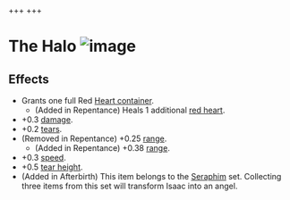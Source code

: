 +++
+++

 # The Halo ![image](/image/The_Halo.png) 

Effects
---------


* Grants one full Red [Heart container](/wiki/Red_Heart_container "Red Heart container").
	+ (Added in Repentance) Heals 1 additional [red heart](/wiki/Health#Red_Heart_Containers "Health").
* +0.3 [damage](/wiki/Damage "Damage").
* +0.2 [tears](/wiki/Tears "Tears").
* (Removed in Repentance) +0.25 [range](/wiki/Range "Range").
	+ (Added in Repentance) +0.38 [range](/wiki/Range "Range").
* +0.3 [speed](/wiki/Speed "Speed").
* +0.5 [tear height](/wiki/Tear_height "Tear height").
* (Added in Afterbirth) This item belongs to the [Seraphim](/wiki/Seraphim_(Transformation) "Seraphim (Transformation)") set. Collecting three items from this set will transform Isaac into an angel.


